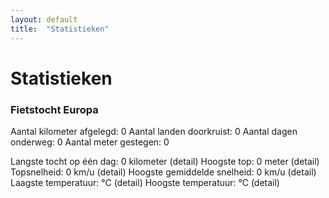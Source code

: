 ```yaml
---
layout: default
title:  "Statistieken"
---
```


# Statistieken

### Fietstocht Europa

  <i class="fa fa-road"></i> Aantal kilometer afgelegd: 0
  <i class="fa fa-globe"></i> Aantal landen doorkruist: 0
  <i class="fa fa-forward"></i> Aantal dagen onderweg: 0
  <i class="fa fa-rocket"></i> Aantal meter gestegen: 0

  <i class="fa fa-plus"></i> Langste tocht op één dag: 0 kilometer (detail)
  <i class="fa fa-plus-circle"></i> Hoogste top: 0 meter (detail)
  <i class="fa fa-cogs"></i> Topsnelheid: 0 km/u (detail)
  <i class="fa fa-cog"></i> Hoogste gemiddelde snelheid: 0 km/u (detail)
  <i class="fa fa-cloud"></i> Laagste temperatuur: °C (detail)
  <i class="fa fa-sun-o"></i> Hoogste temperatuur: °C (detail)
